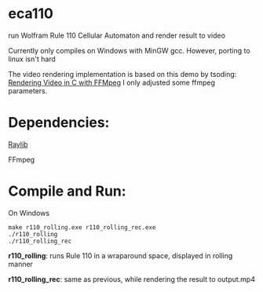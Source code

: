 # eca110
run Wolfram Rule 110 Cellular Automaton and render result to video

Currently only compiles on Windows with MinGW gcc. However, porting to linux isn't hard

The video rendering implementation is based on this demo by tsoding: [Rendering Video in C with FFMpeg](https://github.com/tsoding/rendering-video-in-c-with-ffmpeg/)
I only adjusted some ffmpeg parameters.

# Dependencies:

[Raylib](https://github.com/raysan5/raylib)

FFmpeg

# Compile and Run:

On Windows

``` shell
make r110_rolling.exe r110_rolling_rec.exe
./r110_rolling
./r110_rolling_rec
```

**r110_rolling**: runs Rule 110 in a wraparound space, displayed in rolling manner

**r110_rolling_rec**: same as previous, while rendering the result to output.mp4
